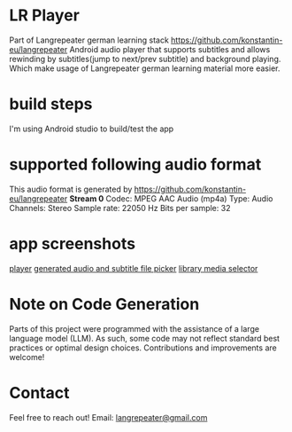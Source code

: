 # LR Player
Part of Langrepeater german learning stack https://github.com/konstantin-eu/langrepeater
Android audio player that supports subtitles and allows rewinding by subtitles(jump to next/prev subtitle) and background playing. Which make usage of Langrepeater german learning material more easier. 
# build steps
I'm using Android studio to build/test the app

# supported following audio format
This audio format is generated by https://github.com/konstantin-eu/langrepeater
**Stream 0**
Codec: MPEG AAC Audio (mp4a)
Type: Audio
Channels: Stereo
Sample rate: 22050 Hz
Bits per sample: 32

# app screenshots
[player](screenshots/lr-player_screenshot_01.png)
[generated audio and subtitle file picker](screenshots/lr-player_screenshot_02.png)
[library media selector](screenshots/lr-player_screenshot_03.png)

# Note on Code Generation
Parts of this project were programmed with the assistance of a large language model (LLM).
As such, some code may not reflect standard best practices or optimal design choices.
Contributions and improvements are welcome!

# Contact
Feel free to reach out!
Email: [langrepeater@gmail.com](mailto:langrepeater@gmail.com)